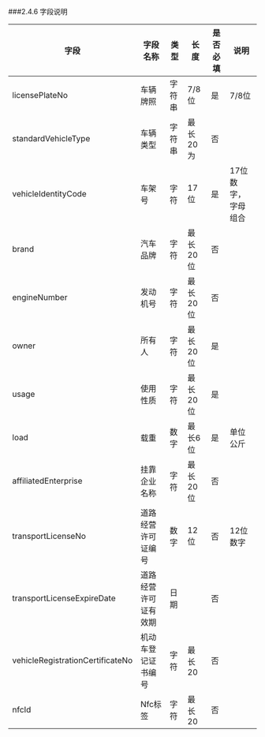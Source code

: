###2.4.6 字段说明

字段 | 字段名称 | 类型 | 长度 | 是否必填 | 说明
----- | ----- | ----- | ----- | ----- | ----- |
licensePlateNo | 车辆牌照 | 字符串 | 7/8位 | 是 | 7/8位
standardVehicleType | 车辆类型 | 字符串 | 最长20为 | 否 |
vehicleIdentityCode | 车架号 | 字符 | 17位 | 是 | 17位数字，字母组合
brand | 汽车品牌 | 字符 | 最长20位 | 否 |
engineNumber | 发动机号 | 字符 | 最长20位 | 否 |
owner | 所有人 | 字符 | 最长20位 | 是 |
usage | 使用性质 | 字符 | 最长20位 | 是 |
load | 载重 | 数字 | 最长6位 | 是 | 单位公斤
affiliatedEnterprise | 挂靠企业名称 | 字符 | 最长20位 | 否 |
transportLicenseNo | 道路经营许可证编号 | 数字 | 12位 | 否 | 12位数字
transportLicenseExpireDate | 道路经营许可证有效期 | 日期 |  | 否 |
vehicleRegistrationCertificateNo | 机动车登记证书编号 | 字符 | 最长20 | 否 |
nfcId | Nfc标签 | 字符 | 最长20 | 否 |